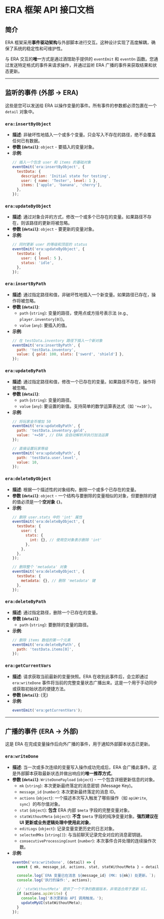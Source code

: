 # ERA 框架 API 接口文档

## 简介

ERA 框架采用**事件驱动架构**与外部脚本进行交互。这种设计实现了高度解耦，确保了系统的稳定性和可维护性。

与 ERA 交互的**唯一**方式是通过酒馆助手提供的 `eventEmit` 和 `eventOn` 函数。您通过发送特定格式的事件来请求操作，并通过监听 ERA 广播的事件来获取结果和状态更新。

---

## 监听的事件 (外部 -> ERA)

这些是您可以发送给 ERA 以操作变量的事件。所有事件的参数都必须包裹在一个 `detail` 对象中。

### `era:insertByObject`

*   **描述**: 非破坏性地插入一个或多个变量。只会写入不存在的路径，绝不会覆盖任何已有数据。
*   **参数 (`detail`)**: `object` - 要插入的变量对象。
*   **示例**:
    ```javascript
    // 插入一个包含 user 和 items 的基础对象
    eventEmit('era:insertByObject', {
      testData: {
        description: 'Initial state for testing',
        user: { name: 'Tester', level: 1 },
        items: ['apple', 'banana', 'cherry'],
      },
    });
    ```

### `era:updateByObject`

*   **描述**: 通过对象合并的方式，修改一个或多个已存在的变量。如果路径不存在，则该路径的更新将被忽略。
*   **参数 (`detail`)**: `object` - 要更新的变量对象。
*   **示例**:
    ```javascript
    // 同时更新 user 的等级和顶层的 status
    eventEmit('era:updateByObject', {
      testData: {
        user: { level: 5 },
        status: 'idle',
      },
    });
    ```

### `era:insertByPath`

*   **描述**: 通过指定路径和值，非破坏性地插入一个新变量。如果路径已存在，操作将被忽略。
*   **参数 (`detail`)**:
    *   `path` (`string`): 变量的路径，使用点或方括号表示法 (e.g., `player.inventory[0]`)。
    *   `value` (`any`): 要插入的值。
*   **示例**:
    ```javascript
    // 在 testData.inventory 路径下插入一个新对象
    eventEmit('era:insertByPath', {
      path: 'testData.inventory',
      value: { gold: 100, slots: ['sword', 'shield'] },
    });
    ```

### `era:updateByPath`

*   **描述**: 通过指定路径和值，修改一个已存在的变量。如果路径不存在，操作将被忽略。
*   **参数 (`detail`)**:
    *   `path` (`string`): 变量的路径。
    *   `value` (`any`): 要设置的新值。支持简单的数学运算表达式（如 `'+=10'`）。
*   **示例**:
    ```javascript
    // 将玩家金币增加 50
    eventEmit('era:updateByPath', {
      path: 'testData.inventory.gold',
      value: '+=50', // ERA 会自动解析并执行加法运算
    });

    // 直接设置玩家等级
    eventEmit('era:updateByPath', {
      path: 'testData.user.level',
      value: 10,
    });
    ```

### `era:deleteByObject`

*   **描述**: 根据一个描述性的对象结构，删除一个或多个已存在的变量。
*   **参数 (`detail`)**: `object` - 一个结构与要删除的变量相似的对象，但要删除的键的值必须是一个**空对象 `{}`**。
*   **示例**:
    ```javascript
    // 删除 user.stats 中的 'int' 属性
    eventEmit('era:deleteByObject', {
      testData: {
        user: {
          stats: {
            int: {}, // 使用空对象表示删除 'int'
          },
        },
      },
    });

    // 删除整个 'metadata' 对象
    eventEmit('era:deleteByObject', {
      testData: {
        metadata: {}, // 删除 'metadata' 键
      },
    });
    ```

### `era:deleteByPath`

*   **描述**: 通过指定路径，删除一个已存在的变量。
*   **参数 (`detail`)**:
    *   `path` (`string`): 要删除的变量的路径。
*   **示例**:
    ```javascript
    // 删除 items 数组的第一个元素
    eventEmit('era:deleteByPath', {
      path: 'testData.items[0]',
    });
    ```

### `era:getCurrentVars`

*   **描述**: 请求获取当前最新的变量快照。ERA 在收到此事件后，会立即通过 `era:writeDone` 事件将当前的完整变量状态广播出来。这是一个用于手动同步或获取初始状态的便捷方法。
*   **参数 (`detail`)**: (无)
*   **示例**:
    ```javascript
    eventEmit('era:getCurrentVars');
    ```

---

## 广播的事件 (ERA -> 外部)

这是 ERA 在完成变量操作后向外广播的事件，用于通知外部脚本状态已更新。

### `era:writeDone`

*   **描述**: 当一次或多次连续的变量写入操作成功完成后，ERA 会广播此事件。这是外部脚本获取最新状态并做出响应的**唯一推荐方式**。
*   **参数 (`detail`)**: `WriteDonePayload` (`object`) - 一个包含详细更新信息的对象。
    *   `mk` (`string`): 本次更新最终落定的消息密钥 (Message Key)。
    *   `message_id` (`number`): 本次更新最终落定的消息 ID。
    *   `actions` (`object`): 一个描述本次写入触发了哪些操作（如 `apiWrite`, `sync`）的布尔值对象。
    *   `stat` (`object`): **包含** ERA 内部 `$meta` 字段的完整变量对象。
    *   `statWithoutMeta` (`object`): **不含** `$meta` 字段的纯净变量对象。**强烈建议在 UI 更新或业务逻辑处理中使用此对象**。
    *   `editLogs` (`object`): 记录变量变更历史的日志对象。
    *   `selectedMks` (`string[]`): 与当前聊天记录完全对应的消息密钥链。
    *   `consecutiveProcessingCount` (`number`): 本次事件合并处理的连续操作次数。
*   **示例**:
    ```javascript
    eventOn('era:writeDone', (detail) => {
      const { mk, message_id, actions, stat, statWithoutMeta } = detail;

      console.log(`ERA 变量已在消息 ${message_id} (MK: ${mk}) 处更新。`);
      console.log('执行的操作:', actions);

      // 'statWithoutMeta' 提供了一个干净的数据版本，非常适合用于更新 UI。
      if (actions.apiWrite) {
        console.log('本次更新由 API 调用触发。');
        updateMyUI(statWithoutMeta);
      }
    });
